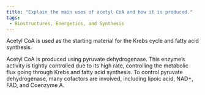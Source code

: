 ```yaml
---
title: "Explain the main uses of acetyl CoA and how it is produced."
tags:
 - Biostructures, Energetics, and Synthesis
---
```

Acetyl CoA is used as the starting material for the Krebs cycle and fatty acid synthesis. 

Acetyl CoA is produced using pyruvate dehydrogenase. This enzyme’s activity is tightly controlled due to its high rate, controlling the metabolic flux going through Krebs and fatty acid synthesis. To control pyruvate dehydrogenase, many cofactors are involved, including lipoic acid, NAD+, FAD, and Coenzyme A. 
